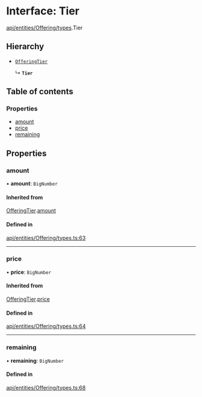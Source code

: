 # Interface: Tier

[api/entities/Offering/types](../wiki/api.entities.Offering.types).Tier

## Hierarchy

- [`OfferingTier`](../wiki/api.entities.Offering.types.OfferingTier)

  ↳ **`Tier`**

## Table of contents

### Properties

- [amount](../wiki/api.entities.Offering.types.Tier#amount)
- [price](../wiki/api.entities.Offering.types.Tier#price)
- [remaining](../wiki/api.entities.Offering.types.Tier#remaining)

## Properties

### amount

• **amount**: `BigNumber`

#### Inherited from

[OfferingTier](../wiki/api.entities.Offering.types.OfferingTier).[amount](../wiki/api.entities.Offering.types.OfferingTier#amount)

#### Defined in

[api/entities/Offering/types.ts:63](https://github.com/PolymeshAssociation/polymesh-sdk/blob/07a4c5b0/src/api/entities/Offering/types.ts#L63)

___

### price

• **price**: `BigNumber`

#### Inherited from

[OfferingTier](../wiki/api.entities.Offering.types.OfferingTier).[price](../wiki/api.entities.Offering.types.OfferingTier#price)

#### Defined in

[api/entities/Offering/types.ts:64](https://github.com/PolymeshAssociation/polymesh-sdk/blob/07a4c5b0/src/api/entities/Offering/types.ts#L64)

___

### remaining

• **remaining**: `BigNumber`

#### Defined in

[api/entities/Offering/types.ts:68](https://github.com/PolymeshAssociation/polymesh-sdk/blob/07a4c5b0/src/api/entities/Offering/types.ts#L68)
